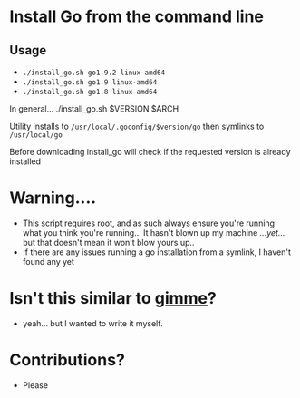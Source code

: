 # Install Go from the command line

## Usage

* `./install_go.sh go1.9.2 linux-amd64`
* `./install_go.sh go1.9 linux-amd64`
* `./install_go.sh go1.8 linux-amd64`

In general...
./install_go.sh $VERSION $ARCH

Utility installs to `/usr/local/.goconfig/$version/go` then symlinks to `/usr/local/go`

Before downloading install_go will check if the requested version is already installed

# Warning....
* This script requires root, and as such always ensure you're running what you think you're running... It hasn't blown up my machine *...yet...* but that doesn't mean it won't blow yours up..
* If there are any issues running a go installation from a symlink, I haven't found any yet


# Isn't this similar to [gimme](https://github.com/travis-ci/gimme)?
* yeah... but I wanted to write it myself.


# Contributions?
* Please
